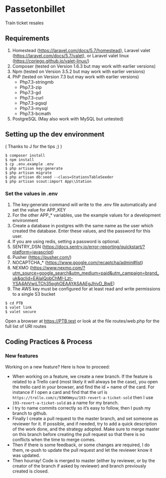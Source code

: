 # Passetonbillet
Train ticket resales

## Requirements
1. Homestead (https://laravel.com/docs/5.7/homestead), Laravel valet (https://laravel.com/docs/5.7/valet), or Laravel valet linux (https://cpriego.github.io/valet-linux/)
2. Composer (tested on Version 1.6.3 but may work with earlier versions)
3. Npm (tested on Version 3.5.2 but may work with earlier versions)
4. PhP (tested on Version 7.3 but may work with earlier versions)
    - Php7.3-stringmb
    - Php7.3-zip
    - Php7.3-gd
    - Php7.3-curl
    - Php7.3-pgsql
    - Php7.3-mysql
    - Php7.3-bcmath
5. PostgreSQL (May also work with MySQL but untested)

## Setting up the dev environment
( Thanks to J for the tips ;) )


```console
$ composer install
$ npm install
$ cp .env.example .env
$ php artisan key:generate
$ php artisan migrate
$ php artisan db:seed --class=StationsTableSeeder
$ php artisan scout:import App\\Station
```
### Set the values in .env
1. The key:generate command will write to the .env file automatically
and set the value for APP_KEY 
2. For the other APP_* variables, use the example values for a development environment
3. Create a database in postgres with the same name as the user
which created the database. Enter these values, and the password for this user.
4. If you are using redis, setting a password is optional.
5. SENTRY_DSN (https://docs.sentry.io/error-reporting/quickstart/?platform=javascript)
6. Pusher (https://pusher.com/)
7. NOCAPTCHA_* (https://www.google.com/recaptcha/admin#list)
8. NEXMO (https://www.nexmo.com/?utm_source=google_search&utm_medium=paid&utm_campaign=brand_uk&gclid=EAIaIQobChMI-Lzt-YSA4AIVwjLTCh35pghOEAAYASAAEgJhivD_BwE)
9. The AWS key must be configured for at least read and write permissions to a single S3 bucket

```console
$ cd PTB 
$ valet link
$ valet secure
```
Open a browser at https://PTB.test or look at the file routes/web.php for the full list of URI routes

## Coding Practices & Process

### New features
Working on a new feature? Here is how to proceed:
* When working on a feature, we create a new branch. If the feature is related to a Trello card (most likely it will always be the case), you open the trello card in your browser, and find the id + name of the card. For instance if I open a card and find that the url is `https://trello.com/c/93WXWmyu/193-revert-a-ticket-sold` then I use `193-revert-a-ticket-sold` as a name for my branch.
* I try to name commits correctly so it’s easy to follow, then I push my branch to github.
* Finally I create a pull request to the master branch, and set someone as reviewer for it. If possible, and if needed, try to add a quick description of the work done, and the strategy adopted. Make sure to merge master on this branch before creating the pull request so that there is no conflicts when the time to merge comes.
* Then if there is some feedback, or some changes are required, I do them, re-push to update the pull request and let the reviewer know it was updated.
* Then hourray! Code is merged to master (either by reviewer, or by the creator of the branch if asked by reviewer) and branch previously created is closed.

